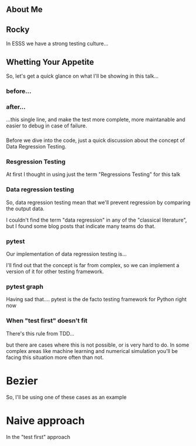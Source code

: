 
## About Me

## Rocky

In ESSS we have a strong testing culture...

## Whetting Your Appetite

So, let's get a quick glance on what I'll be showing in this talk...


### before...

### after...

...this single line, and make the test more complete, more maintanable and easier to 
debug in case of failure.

### 

Before we dive into the code, just a quick discussion about the concept
of Data Regression Testing.

### Resgression Testing

At first I thought in using just the term "Regressions Testing" for this talk

### Data regression testing

So, data regression testing mean that we'll prevent regression by comparing
the output data. 

I couldn't find the term "data regression" in any of the
"classical literature", but I found some blog posts that indicate many teams 
do that. 

### pytest
Our implementation of data regression testing is... 

I'll find out that the concept is far from complex, so we can implement a version 
of it for other testing framework.

### pytest graph

Having sad that.... pytest is the de facto testing framework for Python right now

### When "test first" doesn't fit

There's this rule from TDD... 

but there are cases where this is not possible, or is very hard to do. In
some complex areas like machine learning and numerical simulation you'll
be facing this situation more often than not.

# Bezier

So, I'll be using one of these cases as an example

# Naive approach

In the "test first" approach